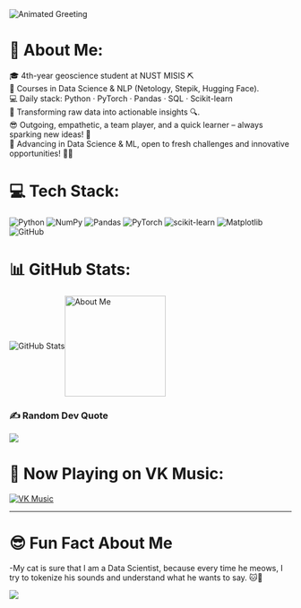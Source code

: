 <!-- Animated greeting using readme-typing-svg -->
<img src="https://readme-typing-svg.herokuapp.com/?lines=Greetings%20to%20you%20%F0%9F%91%8B,%20my%20name%20is%20Ilya...;I%20am%20a%20Data%20Scientist%20and%20ML%20Engineer;Happy%20to%20see%20you%20on%20my%20profile...;Join%20me%20on%20this%20journey%20of%20innovation!&center=true&width=500&height=50&color=E22FE4" alt="Animated Greeting" />


# 💫 About Me:
🎓 4th-year geoscience student at NUST MISIS ⛏️  <br> 
🚀 Courses in Data Science & NLP (Netology, Stepik, Hugging Face).  <br>
💻 Daily stack: Python · PyTorch · Pandas · SQL · Scikit-learn  <br>
🔧 Transforming raw data into actionable insights 🔍.  <br>
😎 Outgoing, empathetic, a team player, and a quick learner – always sparking new ideas! 🤩  <br>
🌟 Advancing in Data Science & ML, open to fresh challenges and innovative opportunities! 🚀🔥


# 💻 Tech Stack:
![Python](https://img.shields.io/badge/python-3670A0?style=for-the-badge&logo=python&logoColor=ffdd54) 
![NumPy](https://img.shields.io/badge/numpy-%23013243.svg?style=for-the-badge&logo=numpy&logoColor=white) 
![Pandas](https://img.shields.io/badge/pandas-%23150458.svg?style=for-the-badge&logo=pandas&logoColor=white) 
![PyTorch](https://img.shields.io/badge/PyTorch-%23EE4C2C.svg?style=for-the-badge&logo=PyTorch&logoColor=white) 
![scikit-learn](https://img.shields.io/badge/scikit--learn-%23F7931E.svg?style=for-the-badge&logo=scikit-learn&logoColor=white) 
![Matplotlib](https://img.shields.io/badge/Matplotlib-%23ffffff.svg?style=for-the-badge&logo=Matplotlib&logoColor=black) 
![GitHub](https://img.shields.io/badge/github-%23121011.svg?style=for-the-badge&logo=github&logoColor=white)

# 📊 GitHub Stats:
<div style="display: flex; align-items: center;">
  <img src="https://github-readme-stats.vercel.app/api?username=SUKUNA-AI&theme=neon-dark&hide_border=false&include_all_commits=true&count_private=false&show_icons=true&line_height=20" alt="GitHub Stats" />
  <img src="https://raw.githubusercontent.com/7oSkaaa/7oSkaaa/refs/heads/main/Images/about_me.gif" alt="About Me" width="180"/>
</div>


    
### ✍️ Random Dev Quote
![](https://quotes-github-readme.vercel.app/api?type=horizontal&theme=radical)

# 🎵 Now Playing on VK Music:
[![VK Music](https://img.shields.io/badge/VK%20Music-0077FF?style=for-the-badge&logo=vk&logoColor=white)](https://vk.com/audio)

---
# 😎 Fun Fact About Me
-My cat is sure that I am a Data Scientist, because every time he meows, I try to tokenize his sounds and understand what he wants to say. 🐱💬


[![](https://visitcount.itsvg.in/api?id=SUKUNA-AI&icon=0&color=0)](https://visitcount.itsvg.in)

<!-- Proudly created with GPRM ( https://gprm.itsvg.in ) -->

<!-- Proudly created with GPRM ( https://gprm.itsvg.in ) -->
